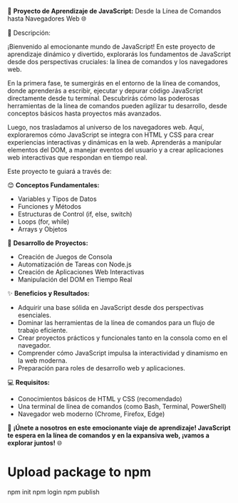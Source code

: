 🚀 **Proyecto de Aprendizaje de JavaScript:**
 Desde la Línea de Comandos hasta Navegadores Web 🌐

📝 Descripción:

¡Bienvenido al emocionante mundo de JavaScript! En este proyecto de aprendizaje dinámico y divertido, explorarás los fundamentos de JavaScript desde dos perspectivas cruciales: la línea de comandos y los navegadores web.

En la primera fase, te sumergirás en el entorno de la línea de comandos, donde aprenderás a escribir, ejecutar y depurar código JavaScript directamente desde tu terminal. Descubrirás cómo las poderosas herramientas de la línea de comandos pueden agilizar tu desarrollo, desde conceptos básicos hasta proyectos más avanzados.

Luego, nos trasladamos al universo de los navegadores web. Aquí, exploraremos cómo JavaScript se integra con HTML y CSS para crear experiencias interactivas y dinámicas en la web. Aprenderás a manipular elementos del DOM, a manejar eventos del usuario y a crear aplicaciones web interactivas que respondan en tiempo real.

Este proyecto te guiará a través de:

😊 **Conceptos Fundamentales:**
   - Variables y Tipos de Datos
   - Funciones y Métodos
   - Estructuras de Control (if, else, switch)
   - Loops (for, while)
   - Arrays y Objetos

🎉 **Desarrollo de Proyectos:**
   - Creación de Juegos de Consola
   - Automatización de Tareas con Node.js
   - Creación de Aplicaciones Web Interactivas
   - Manipulación del DOM en Tiempo Real

✨ **Beneficios y Resultados:**
   - Adquirir una base sólida en JavaScript desde dos perspectivas esenciales.
   - Dominar las herramientas de la línea de comandos para un flujo de trabajo eficiente.
   - Crear proyectos prácticos y funcionales tanto en la consola como en el navegador.
   - Comprender cómo JavaScript impulsa la interactividad y dinamismo en la web moderna.
   - Preparación para roles de desarrollo web y aplicaciones.

💻 **Requisitos:**
   - Conocimientos básicos de HTML y CSS (recomendado)
   - Una terminal de línea de comandos (como Bash, Terminal, PowerShell)
   - Navegador web moderno (Chrome, Firefox, Edge)

🌟 **¡Únete a nosotros en este emocionante viaje de aprendizaje! JavaScript te espera en la línea de comandos y en la expansiva web, ¡vamos a explorar juntos!** 🌐


# Upload package to npm

npm init
npm login
npm publish